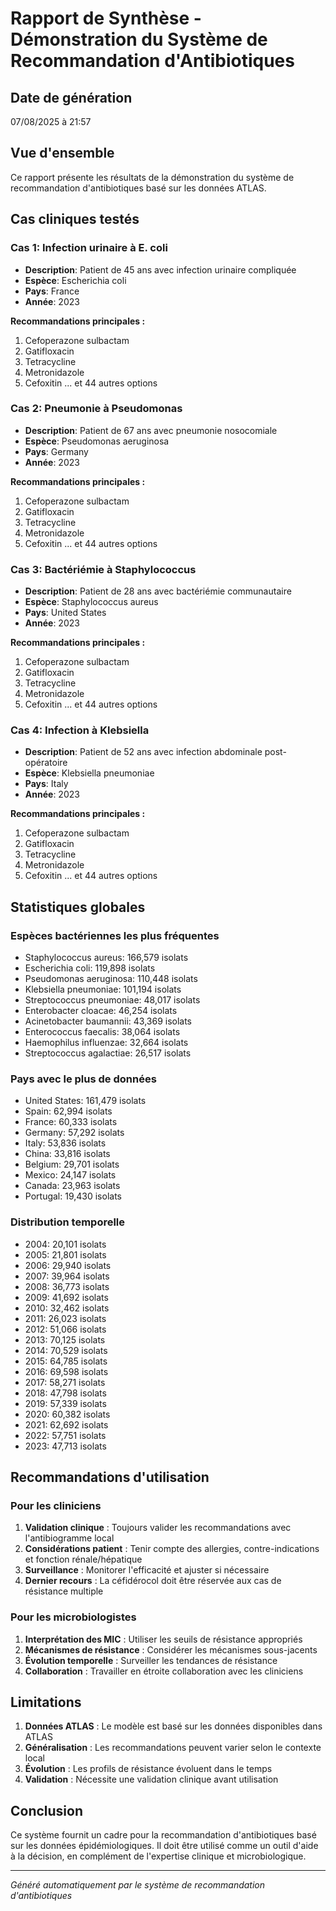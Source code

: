 # Rapport de Synthèse - Démonstration du Système de Recommandation d'Antibiotiques

## Date de génération
07/08/2025 à 21:57

## Vue d'ensemble
Ce rapport présente les résultats de la démonstration du système de recommandation d'antibiotiques basé sur les données ATLAS.

## Cas cliniques testés

### Cas 1: Infection urinaire à E. coli
- **Description**: Patient de 45 ans avec infection urinaire compliquée
- **Espèce**: Escherichia coli
- **Pays**: France
- **Année**: 2023

**Recommandations principales :**
1. Cefoperazone sulbactam
2. Gatifloxacin
3. Tetracycline
4. Metronidazole
5. Cefoxitin
... et 44 autres options

### Cas 2: Pneumonie à Pseudomonas
- **Description**: Patient de 67 ans avec pneumonie nosocomiale
- **Espèce**: Pseudomonas aeruginosa
- **Pays**: Germany
- **Année**: 2023

**Recommandations principales :**
1. Cefoperazone sulbactam
2. Gatifloxacin
3. Tetracycline
4. Metronidazole
5. Cefoxitin
... et 44 autres options

### Cas 3: Bactériémie à Staphylococcus
- **Description**: Patient de 28 ans avec bactériémie communautaire
- **Espèce**: Staphylococcus aureus
- **Pays**: United States
- **Année**: 2023

**Recommandations principales :**
1. Cefoperazone sulbactam
2. Gatifloxacin
3. Tetracycline
4. Metronidazole
5. Cefoxitin
... et 44 autres options

### Cas 4: Infection à Klebsiella
- **Description**: Patient de 52 ans avec infection abdominale post-opératoire
- **Espèce**: Klebsiella pneumoniae
- **Pays**: Italy
- **Année**: 2023

**Recommandations principales :**
1. Cefoperazone sulbactam
2. Gatifloxacin
3. Tetracycline
4. Metronidazole
5. Cefoxitin
... et 44 autres options

## Statistiques globales

### Espèces bactériennes les plus fréquentes
- Staphylococcus aureus: 166,579 isolats
- Escherichia coli: 119,898 isolats
- Pseudomonas aeruginosa: 110,448 isolats
- Klebsiella pneumoniae: 101,194 isolats
- Streptococcus pneumoniae: 48,017 isolats
- Enterobacter cloacae: 46,254 isolats
- Acinetobacter baumannii: 43,369 isolats
- Enterococcus faecalis: 38,064 isolats
- Haemophilus influenzae: 32,664 isolats
- Streptococcus agalactiae: 26,517 isolats


### Pays avec le plus de données
- United States: 161,479 isolats
- Spain: 62,994 isolats
- France: 60,333 isolats
- Germany: 57,292 isolats
- Italy: 53,836 isolats
- China: 33,816 isolats
- Belgium: 29,701 isolats
- Mexico: 24,147 isolats
- Canada: 23,963 isolats
- Portugal: 19,430 isolats


### Distribution temporelle
- 2004: 20,101 isolats
- 2005: 21,801 isolats
- 2006: 29,940 isolats
- 2007: 39,964 isolats
- 2008: 36,773 isolats
- 2009: 41,692 isolats
- 2010: 32,462 isolats
- 2011: 26,023 isolats
- 2012: 51,066 isolats
- 2013: 70,125 isolats
- 2014: 70,529 isolats
- 2015: 64,785 isolats
- 2016: 69,598 isolats
- 2017: 58,271 isolats
- 2018: 47,798 isolats
- 2019: 57,339 isolats
- 2020: 60,382 isolats
- 2021: 62,692 isolats
- 2022: 57,751 isolats
- 2023: 47,713 isolats


## Recommandations d'utilisation

### Pour les cliniciens
1. **Validation clinique** : Toujours valider les recommandations avec l'antibiogramme local
2. **Considérations patient** : Tenir compte des allergies, contre-indications et fonction rénale/hépatique
3. **Surveillance** : Monitorer l'efficacité et ajuster si nécessaire
4. **Dernier recours** : La céfidérocol doit être réservée aux cas de résistance multiple

### Pour les microbiologistes
1. **Interprétation des MIC** : Utiliser les seuils de résistance appropriés
2. **Mécanismes de résistance** : Considérer les mécanismes sous-jacents
3. **Évolution temporelle** : Surveiller les tendances de résistance
4. **Collaboration** : Travailler en étroite collaboration avec les cliniciens

## Limitations

1. **Données ATLAS** : Le modèle est basé sur les données disponibles dans ATLAS
2. **Généralisation** : Les recommandations peuvent varier selon le contexte local
3. **Évolution** : Les profils de résistance évoluent dans le temps
4. **Validation** : Nécessite une validation clinique avant utilisation

## Conclusion

Ce système fournit un cadre pour la recommandation d'antibiotiques basé sur les données épidémiologiques. Il doit être utilisé comme un outil d'aide à la décision, en complément de l'expertise clinique et microbiologique.

---
*Généré automatiquement par le système de recommandation d'antibiotiques*
